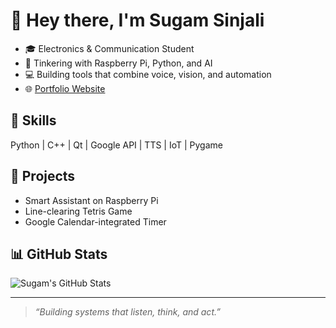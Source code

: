 # 👋 Hey there, I'm Sugam Sinjali

- 🎓 Electronics & Communication Student  
- 🤖 Tinkering with Raspberry Pi, Python, and AI  
- 💻 Building tools that combine voice, vision, and automation  
- 🌐 [Portfolio Website](https://yourwebsite.com)

## 🔧 Skills
Python | C++ | Qt | Google API | TTS | IoT | Pygame

## 🧠 Projects
- Smart Assistant on Raspberry Pi
- Line-clearing Tetris Game
- Google Calendar-integrated Timer

## 📊 GitHub Stats
![Sugam's GitHub Stats](https://github-readme-stats.vercel.app/api?username=sugamsinjali&show_icons=true&theme=tokyonight)

---

> _“Building systems that listen, think, and act.”_
